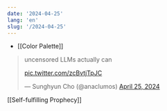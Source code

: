 ```yaml
---
date: '2024-04-25'
lang: 'en'
slug: '/2024-04-25'
---
```


- [[Color Palette]]

<blockquote class="twitter-tweet">

uncensored LLMs actually can

<a href="https://t.co/zcBvtjTpJC">pic.twitter.com/zcBvtjTpJC</a>

&mdash; Sunghyun Cho (@anaclumos) <a href="https://twitter.com/anaclumos/status/1783437795983564802?ref_src=twsrc%5Etfw">April 25, 2024</a>

</blockquote>

[[Self-fulfilling Prophecy]]
